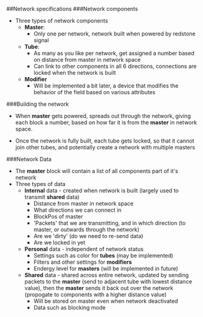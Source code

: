 ##Network specifications
###Network components
* Three types of network components
    * **Master**:
        * Only one per network, network built when powered by redstone signal
    * **Tube**:
        * As many as you like per network, get assigned a number based on
    distance from master in network space
        * Can link to other components in all 6 directions, connections are
    locked when the network is built
    * **Modifier**
        * Will be implemented a bit later, a device that modifies the
    behavior of the field based on various attributes

###Building the network
* When **master** gets powered, spreads out through the network,
  giving each block a number, based on how far it is from the **master** in
  network space.
  
* Once the network is fully built, each tube gets locked, so that it cannot
join other tubes, and potentially create a network with multiple masters
  
###Network Data
* The **master** block will contain a list of all components part of it's network
* Three types of data
    * **Internal** data - created when network is built (largely used to transmit **shared** data)
        * Distance from master in network space
        * What directions we can connect in
        * BlockPos of master
        * 'Packets' that we are transmitting, and in which direction
          (to master, or outwards through the network)
        * Are we 'dirty' (do we need to re-send data)
        * Are we locked in yet
    * **Personal** data - independent of network status
        * Settings such as color for **tubes** (may be implemented)
        * Filters and other settings for **modifiers**
        * Endergy level for **masters** (will be implemented in future)
    * **Shared** data - shared across entire network, updated by sending
    packets to the **master** (send to adjacent tube with lowest distance value),
      then the **master** sends it back out over the network (propogate to
      components with a higher distance value)
      	* Will be stored on master even when network deactivated
		* Data such as blocking mode